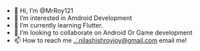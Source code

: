- 👋 Hi, I’m @MrRoy121
- 👀 I’m interested in Amdroid Development
- 🌱 I’m currently learning Flutter.
- 💞️ I’m looking to collaborate on Android Or Game development
- 📫 How to reach me ...nilashishroyjoy@gmail.com email me!

<!---
MrRoy121/MrRoy121 is a ✨ special ✨ repository because its `README.md` (this file) appears on your GitHub profile.
You can click the Preview link to take a look at your changes.
--->
